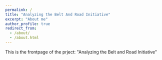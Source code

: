 ```yaml
---
permalink: /
title: "Analyzing the Belt And Road Initiative"
excerpt: "About me"
author_profile: true
redirect_from: 
  - /about/
  - /about.html
---
```


This is the frontpage of the prject: "Analyzing the Belt and Road Initiative"
